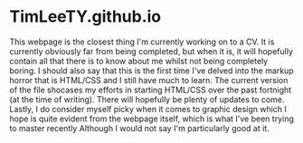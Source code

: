 # TimLeeTY.github.io
This webpage is the closest thing I'm currently working on to a CV.
It is currently obviously far from being completed, but when it is, it will hopefully contain all that there is to know about me whilst not being completely boring.
I should also say that this is the first time I've delved into the markup horror that is HTML/CSS and I still have much to learn.
The current version of the file shocases my efforts in starting HTML/CSS over the past fortnight (at the time of writing).
There will hopefully be plenty of updates to come.
Lastly, I do consider myself picky when it comes to graphic design which I hope is quite evident from the webpage itself, which is what I've been trying to master recently
Although I would not say I'm particularly good at it.
